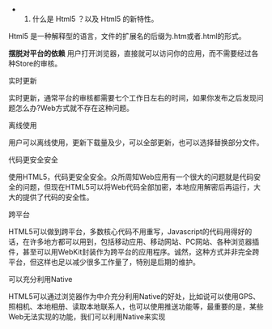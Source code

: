 - 1. 什么是 Html5 ？以及 Html5 的新特性。

Html5 是一种解释型的语言，文件的扩展名的后缀为.htm或者.html的形式。

__摆脱对平台的依赖__ 用户打开浏览器，直接就可以访问你的应用，而不需要经过各种Store的审核。

实时更新

实时更新，通常平台的审核都需要七个工作日左右的时间，如果你发布之后发现问题怎么办?Web方式就不存在这种问题。

离线使用

用户可以离线使用，更新下载量及少，可以全部更新，也可以选择替换部分文件。

代码更安全安全

使用HTML5，代码更安全安全。众所周知Web应用有一个很大的问题就是代码安全的问题，但现在HTML5可以将Web代码全部加密，本地应用解密后再运行，大大的提供了代码的安全性。

跨平台

HTML5可以做到跨平台，多数核心代码不用重写，Javascript的代码用得好的话，在许多地方都可以用到，包括移动应用、移动网站、PC网站、各种浏览器插件，甚至可以用WebKit封装作为跨平台的应用程序。诚然，这种方式并非完全跨平台，但这样也足以减少很多工作量了，特别是后期的维护。

可以充分利用Native

HTML5可以通过浏览器作为中介充分利用Native的好处，比如说可以使用GPS、照相机、本地相册、读取本地联系人，也可以使用推送功能等，最重要的是，某些Web无法实现的功能，我们可以利用Native来实现